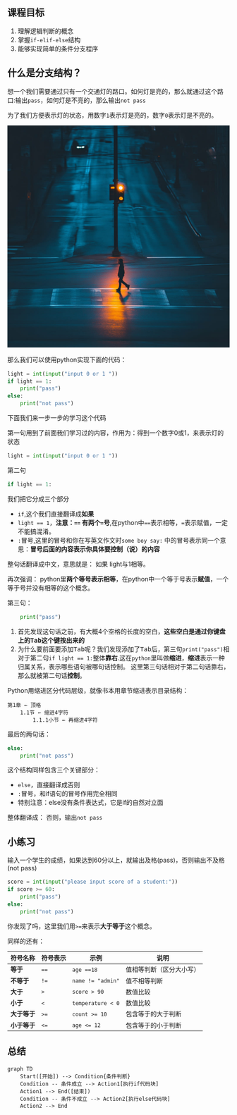 ## 课程目标

1. 理解逻辑判断的概念
2. 掌握`if-elif-else`结构
3. 能够实现简单的条件分支程序


## 什么是分支结构？

想一个我们需要通过只有一个交通灯的路口。如何灯是亮的，那么就通过这个路口:输出`pass`，如何灯是不亮的，那么输出`not pass`

为了我们方便表示灯的状态，用数字`1`表示灯是亮的，数字`0`表示灯是不亮的。

![light](images/if-light.jpg)

那么我们可以使用python实现下面的代码：

```python
light = int(input("input 0 or 1 "))
if light == 1:
    print("pass")
else:
    print("not pass")
```



下面我们来一步一步的学习这个代码

第一句用到了前面我们学习过的内容，作用为：得到一个数字$0$或$1$，来表示灯的状态

```python
light = int(input("input 0 or 1 "))
```

第二句

```python
if light == 1:
```
我们把它分成三个部分

- `if`,这个我们直接翻译成**如果**
- `light == 1`，**注意：`==` 有两个`=`号**,在python中`==`表示相等，`=`表示赋值，一定不能搞混淆。
- `:`冒号,这里的冒号和你在写英文作文时`some boy say:` 中的冒号表示同一个意思：**冒号后面的内容表示你具体要控制（说）的内容**

整句话翻译成中文，意思就是： 如果 light与1相等。

再次强调：
python里**两个等号表示相等**，在python中一个等于号表示**赋值**，一个等于号并没有相等的这个概念。 

第三句：


```python
    print("pass")
```

1. 首先发现这句话之前，有大概4个空格的长度的空白，**这些空白是通过你键盘上的<kbd>Tab</kbd>这个键按出来的**
2. 为什么要前面要添加<kbd>Tab</kbd>呢？我们发现添加了<kbd>Tab</kbd>后，第三句`print("pass")`相对于第二句`if light == 1:`整体**靠右**.这在`python`里叫做**缩进**，**缩进**表示一种归属关系，表示哪些语句被哪句话控制。 这里第三句话相对于第二句话靠右，那么就被第二句话**控制**。


Python用缩进区分代码层级，就像书本用章节缩进表示目录结构：

```
第1章 ← 顶格
    1.1节 ← 缩进4字符
        1.1.1小节 ← 再缩进4字符
```

最后的两句话：

```python
else:
    print("not pass")
```

这个结构同样包含三个关键部分：

- `else`，直接翻译成否则
- `:`冒号，和if语句的冒号作用完全相同
- 特别注意：else没有条件表达式，它是if的自然对立面

整体翻译成： 否则，输出`not pass`

## 小练习

输入一个学生的成绩，如果达到60分以上，就输出及格(pass)，否则输出不及格(not pass)


```python
score = int(input("please input score of a student:"))
if score >= 60:
    print("pass")
else:
    print("not pass")
```


你发现了吗，这里我们用`>=`来表示**大于等于**这个概念。

同样的还有：

| 符号名称        | 符号表示       | 示例                | 说明                                   |
|----------------|---------------|---------------------|----------------------------------------|
| **等于**        | `==`          | `age ==18`          | 值相等判断（区分大小写）                |
| **不等于**      | `!=`          | `name != "admin"`   | 值不相等判断                            |
| **大于**        | `>`           | `score > 90`        | 数值比较                                |
| **小于**        | `<`           | `temperature < 0`   | 数值比较                                |
| **大于等于**    | `>=`          | `count >= 10`       | 包含等于的大于判断                      |
| **小于等于**    | `<=`          | `age <= 12`         | 包含等于的小于判断                      |


## 总结

```mermaid
graph TD
    Start([开始]) --> Condition{条件判断}
    Condition -- 条件成立 --> Action1[执行if代码块]
    Action1 --> End([结束])
    Condition -- 条件不成立 --> Action2[执行else代码块]
    Action2 --> End
```